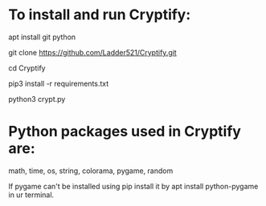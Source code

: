 # To install and run Cryptify:

apt install git python

git clone https://github.com/Ladder521/Cryptify.git

cd Cryptify

pip3 install -r requirements.txt

python3 crypt.py

# Python packages used in Cryptify are:

math, time, os, string, colorama, pygame, random

If pygame can't be installed using pip install it by apt install python-pygame in ur terminal.
